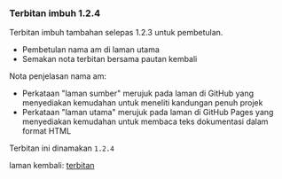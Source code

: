 ---
---

### Terbitan imbuh 1.2.4

Terbitan imbuh tambahan selepas 1.2.3 untuk pembetulan.

* Pembetulan nama am di laman utama
* Semakan nota terbitan bersama pautan kembali

Nota penjelasan nama am:

* Perkataan "laman sumber" merujuk pada laman di GitHub yang
menyediakan kemudahan untuk meneliti kandungan penuh projek
* Perkataan "laman utama" merujuk pada laman di GitHub Pages
yang menyediakan kemudahan untuk membaca teks dokumentasi
dalam format HTML

Terbitan ini dinamakan `1.2.4`

laman kembali: [terbitan][0]

  [0]: index.md
